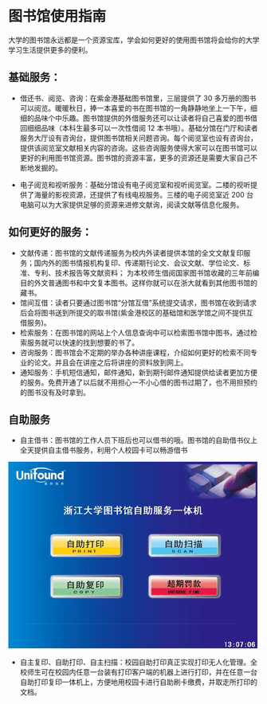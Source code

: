 # 图书馆使用指南

大学的图书馆永远都是一个资源宝库，学会如何更好的使用图书馆将会给你的大学学习生活提供更多的便利。

## 基础服务：

- 借还书、阅览、咨询：在紫金港基础图书馆里，三层提供了 30 多万册的图书可以阅览。暖暖秋日，捧一本喜爱的书在图书馆的一角静静地坐上一下午，细细的品味个中乐趣。图书馆提供的外借服务还可以让读者将自己喜爱的图书借回细细品味（本科生最多可以一次性借阅 12 本书哦）。基础分馆在门厅和读者服务大厅设有咨询台，提供图书馆相关问题咨询。每个阅览室也设有咨询台，提供该阅览室文献相关内容的咨询。这些咨询服务使得大家可以在图书馆可以更好的利用图书馆资源。图书馆的资源丰富，更多的资源还是需要大家自己不断地发掘的。

- 电子阅览和视听服务：基础分馆设有电子阅览室和视听阅览室。二楼的视听提供了海量的影视资源，还提供了有线电视服务。三楼的电子阅览室近 200 台电脑可以为大家提供足够的资源来进修文献询，阅读文献等信息化服务。
 
## 如何更好的服务：
 
- 文献传递：图书馆的文献传递服务为校内外读者提供本馆的全文文献复印服务；国内外的图书情报机构复印、传递期刊论文、会议文献、学位论文、标准、专利、技术报告等文献资料；  为本校师生借阅国家图书馆收藏的三年前编目的外文普通图书和中文复本图书。这样你就可以在浙大就看到其他图书馆的藏书。
- 馆间互借：读者只要通过图书馆“分馆互借”系统提交请求，图书馆在收到请求后会将图书送到所提交的取书馆(紫金港校区的基础馆和医学馆之间不提供互借服务)。
- 检索服务：在图书馆的网站上个人信息查询中可以检索图书馆中图书，通过检索服务就可以快速的找到想要的书了。
- 咨询服务：图书馆会不定期的举办各种讲座课程，介绍如何更好的检索不同专业的论文。并且会在讲座之后将讲座的资料放到网上。
- 通知服务：手机短信通知，邮件通知，新到期刊邮件通知提供给读者更加方便的服务。免费开通了以后就不用担心一不小心借的图书过期了，也不用担预约的图书没有及时拿到。

## 自助服务

- 自主借书：图书馆的工作人员下班后也可以借书的哦。图书馆的自助借书仪上全天提供自主借书服务，利用个人校园卡可以畅游借书

![lib](./Images/diylib.png)

- 自主复印、自助打印、自主扫描：校园自助打印真正实现打印无人化管理。全校师生可在校园内任意一台装有打印客户端的机器上进行打印，并在任意一台自助打印复印一体机上，方便地用校园卡进行自助刷卡缴费，并取走所打印的文档。
